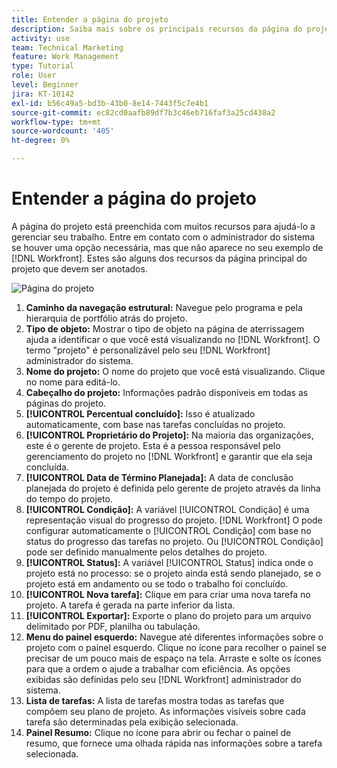 ```yaml
---
title: Entender a página do projeto
description: Saiba mais sobre os principais recursos da página do projeto no [!DNL  Workfront] para ajudá-lo a planejar e gerenciar seus projetos.
activity: use
team: Technical Marketing
feature: Work Management
type: Tutorial
role: User
level: Beginner
jira: KT-10142
exl-id: b56c49a5-bd3b-43b0-8e14-7443f5c7e4b1
source-git-commit: ec82cd0aafb89df7b3c46eb716faf3a25cd438a2
workflow-type: tm+mt
source-wordcount: '405'
ht-degree: 0%

---
```


# Entender a página do projeto

A página do projeto está preenchida com muitos recursos para ajudá-lo a gerenciar seu trabalho. Entre em contato com o administrador do sistema se houver uma opção necessária, mas que não aparece no seu exemplo de [!DNL Workfront]. Estes são alguns dos recursos da página principal do projeto que devem ser anotados.

![Página do projeto](assets/project-page-graphic-for-planner.png)

1. **Caminho da navegação estrutural:** Navegue pelo programa e pela hierarquia de portfólio atrás do projeto.
2. **Tipo de objeto:** Mostrar o tipo de objeto na página de aterrissagem ajuda a identificar o que você está visualizando no [!DNL Workfront]. O termo &quot;projeto&quot; é personalizável pelo seu [!DNL Workfront] administrador do sistema.
3. **Nome do projeto:** O nome do projeto que você está visualizando. Clique no nome para editá-lo.
4. **Cabeçalho do projeto:** Informações padrão disponíveis em todas as páginas do projeto.
5. **[!UICONTROL Percentual concluído]:** Isso é atualizado automaticamente, com base nas tarefas concluídas no projeto.
6. **[!UICONTROL Proprietário do Projeto]:** Na maioria das organizações, este é o gerente de projeto. Esta é a pessoa responsável pelo gerenciamento do projeto no [!DNL Workfront] e garantir que ela seja concluída.
7. **[!UICONTROL Data de Término Planejada]:** A data de conclusão planejada do projeto é definida pelo gerente de projeto através da linha do tempo do projeto.
8. **[!UICONTROL Condição]:** A variável [!UICONTROL Condição] é uma representação visual do progresso do projeto. [!DNL Workfront] O pode configurar automaticamente o [!UICONTROL Condição] com base no status do progresso das tarefas no projeto. Ou [!UICONTROL Condição] pode ser definido manualmente pelos detalhes do projeto.
9. **[!UICONTROL Status]:** A variável [!UICONTROL Status] indica onde o projeto está no processo: se o projeto ainda está sendo planejado, se o projeto está em andamento ou se todo o trabalho foi concluído.
10. **[!UICONTROL Nova tarefa]:** Clique em para criar uma nova tarefa no projeto. A tarefa é gerada na parte inferior da lista.
11. **[!UICONTROL Exportar]:** Exporte o plano do projeto para um arquivo delimitado por PDF, planilha ou tabulação.
12. **Menu do painel esquerdo:** Navegue até diferentes informações sobre o projeto com o painel esquerdo. Clique no ícone para recolher o painel se precisar de um pouco mais de espaço na tela. Arraste e solte os ícones para que a ordem o ajude a trabalhar com eficiência. As opções exibidas são definidas pelo seu [!DNL Workfront] administrador do sistema.
13. **Lista de tarefas:** A lista de tarefas mostra todas as tarefas que compõem seu plano de projeto. As informações visíveis sobre cada tarefa são determinadas pela exibição selecionada.
14. **Painel Resumo:** Clique no ícone para abrir ou fechar o painel de resumo, que fornece uma olhada rápida nas informações sobre a tarefa selecionada.
